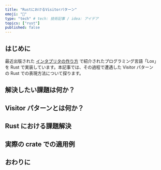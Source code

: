 ```yaml
---
title: "RustにおけるVisitorパターン"
emoji: "🦀"
type: "tech" # tech: 技術記事 / idea: アイデア
topics: ["rust"]
published: false
---
```


## はじめに

最近出版された [インタプリタの作り方](https://amzn.asia/d/9cDKgmF) で紹介されたプログラミング言語「Lox」を Rust で実装しています。本記事では、その過程で遭遇した Visitor パターンの Rust での表現方法について探ります。

## 解決したい課題は何か？

## Visitor パターンとは何か？

## Rust における課題解決

## 実際の crate での適用例

## おわりに
